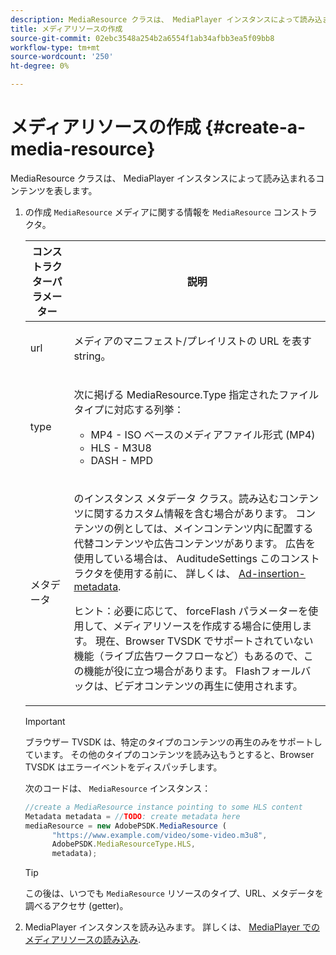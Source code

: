 ```yaml
---
description: MediaResource クラスは、 MediaPlayer インスタンスによって読み込まれるコンテンツを表します。
title: メディアリソースの作成
source-git-commit: 02ebc3548a254b2a6554f1ab34afbb3ea5f09bb8
workflow-type: tm+mt
source-wordcount: '250'
ht-degree: 0%

---
```


# メディアリソースの作成 {#create-a-media-resource}

MediaResource クラスは、 MediaPlayer インスタンスによって読み込まれるコンテンツを表します。

1. の作成 `MediaResource` メディアに関する情報を `MediaResource` コンストラクタ。

   <table id="table_DD0D5D9129D54F73881399B9B4FF546A"> 
    <thead> 
    <tr> 
    <th colname="col1" class="entry"> コンストラクターパラメーター </th> 
    <th colname="col2" class="entry"> 説明 </th> 
    </tr> 
    </thead>
    <tbody> 
    <tr> 
    <td colname="col1"> <p>url </p> </td> 
    <td colname="col2"> <p>メディアのマニフェスト/プレイリストの URL を表す string。 </p> </td> 
    </tr> 
    <tr> 
    <td colname="col1"> <p>type </p> </td> 
    <td colname="col2"> <p>次に掲げる <span class="codeph"> MediaResource.Type </span> 指定されたファイルタイプに対応する列挙： </p> <p> 
    <ul id="ul_E9689FA06DC94BF4848F16E1F2F01A59"> 
    <li id="li_83A14B96CDC648C6AF6F5FA745343E1F"> <span class="codeph"> MP4 </span> - ISO ベースのメディアファイル形式 (MP4) </li> 
    <li id="li_FCD355151515412D9A78C3815DD09129"> <span class="codeph"> HLS </span> - M3U8 </li> 
    <li id="li_9D3D306D49264830AC6EFB1F49524A3B"> <span class="codeph"> DASH </span> - MPD </li> 
    </ul> </p> <p></p> </td> 
    </tr> 
    <tr> 
    <td colname="col1"> <p>メタデータ </p> </td> 
    <td colname="col2"> <p>のインスタンス <span class="codeph"> メタデータ </span> クラス。読み込むコンテンツに関するカスタム情報を含む場合があります。 コンテンツの例としては、メインコンテンツ内に配置する代替コンテンツや広告コンテンツがあります。 広告を使用している場合は、 <span class="codeph"> AuditudeSettings </span> このコンストラクタを使用する前に、 詳しくは、 <a href="../../ad-insertion/ad-insertion-metadata/c-psdk-browser-tvsdk-2.4-ad-insertion-metadata.md">Ad-insertion-metadata</a>. </p> <p>ヒント：必要に応じて、 <span class="codeph"> forceFlash </span> パラメーターを使用して、メディアリソースを作成する場合に使用します。 現在、Browser TVSDK でサポートされていない機能（ライブ広告ワークフローなど）もあるので、この機能が役に立つ場合があります。 Flashフォールバックは、ビデオコンテンツの再生に使用されます。 </p> </td> 
    </tr> 
    </tbody> 
   </table>

   >[!IMPORTANT]
   >
   >ブラウザー TVSDK は、特定のタイプのコンテンツの再生のみをサポートしています。 その他のタイプのコンテンツを読み込もうとすると、Browser TVSDK はエラーイベントをディスパッチします。

   次のコードは、 `MediaResource` インスタンス：

   ```js
   //create a MediaResource instance pointing to some HLS content 
   Metadata metadata = //TODO: create metadata here 
   mediaResource = new AdobePSDK.MediaResource ( 
         "https://www.example.com/video/some-video.m3u8", 
         AdobePSDK.MediaResourceType.HLS,  
         metadata);
   ```

   >[!TIP]
   >
   >この後は、いつでも `MediaResource` リソースのタイプ、URL、メタデータを調べるアクセサ (getter)。

1. MediaPlayer インスタンスを読み込みます。 詳しくは、 [MediaPlayer でのメディアリソースの読み込み](../../content-playback-options-browser-tvsdk/mediaplayer-initialize-for-video/t-psdk-browser-tvsdk-2.4-media-resource-load.md).
